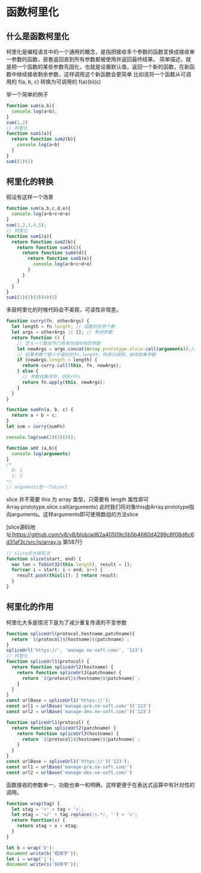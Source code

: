 # 函数柯里化</br>

## 什么是函数柯里化</br>

柯里化是编程语言中的一个通用的概念，是指把接收多个参数的函数变换成接收单一参数的函数，嵌套返回直到所有参数都被使用并返回最终结果。
简单描述，就是把一个函数的某些参数先固化，也就是设置默认值，返回一个新的函数，在新函数中继续接收剩余参数，这样调用这个新函数会更简单
比如说将一个函数从可调用的 f(a, b, c) 转换为可调用的 f(a)(b)(c)

举一个简单的例子

``` javascript
function sum(a,b){
  console.log(a+b); 
}
sum(1,2)
// 柯里化
function sum1(a){
  return function sum2(b){
    console.log(a+b)
  }
}
sum1(1)(2)
```

## 柯里化的转换</br>

假设有这样一个场景

``` javascript
function sum(a,b,c,d,e){
  console.log(a+b+c+d+e)
}
sum(1,2,3,4,5);
// 柯里化
function sum1(a){
  return function sum2(b){
    return function sum3(c){
      return function sum4(d){
        return function sum5(e){
          console.log(a+b+c+d+e)
        }
      }
    }
  }
}
sum1(1)(2)(3)(4)(5)
```

多层柯里化的时候代码会不美观，可读性非常差。

``` javascript
function curry(fn, otherArgs) {
  let length = fn.length; // 函数的形参个数
  let args = otherArgs || []; // 剩余参数
  return function () {
    // 定义一个数组专门用来存储所有的参数
    let newArgs = args.concat(Array.prototype.slice.call(arguments));// 将arguments转成数组的形式处理
    // 如果参数个数小于最初的fn.length，则递归调用，继续收集参数
    if (newArgs.length < length) {
      return curry.call(this, fn, newArgs);
    } else {
      // 参数收集完毕，则执行fn
      return fn.apply(this, newArgs);
    }
  }
}

function sumFn(a, b, c) {
  return a + b + c;
}
let sum = curry(sumFn)

console.log(sum(2)(3)(4));
```

``` javascript
function add (a,b){
  console.log(arguments)
}
/*
  0: 1
  1: 2
*/
// arguments是一个object
```

slice 并不需要 this 为 array 类型，只需要有 length 属性即可
Array.prototype.slice.call(arguments)
此时我们将对象this由Array.prototype指向arguments。这样arguments即可使用数组的方法slice

[slice源码地址]<https://github.com/v8/v8/blob/ad82a40509c5b5b4680d4299c8f08d6c6d31af3c/src/js/array.js>
第587行

``` javascript
// slice的大致写法
function slice(start, end) {
  var len = ToUint32(this.length), result = [];
  for(var i = start; i < end; i++) {
    result.push(this[i]); } return result;
  }
}
```

## 柯里化的作用</br>

柯里化大多是情况下是为了减少重复传递的不变参数

``` javascript
function spliceUrl(protocol,hostname,patchname){
  return `${protocol}${hostname}${patchname}`;
}
spliceUrl('https://', 'manage.ne-soft.com/', '123')
// 柯里化
function spliceUrl1(protocol) {
  return function spliceUrl2(hostname) {
    return function spliceUrl3(patchname) {
      return `${protocol}${hostname}${patchname}`;
    }
  }
}
const urlBase = spliceUrl1('https://');
const url1 = urlBase('manage-pre.ne-soft.com/')('123')
const url2 = urlBase('manage-dev.ne-soft.com/')('123')
```

``` javascript
function spliceUrl1(protocol) {
  return function spliceUrl2(patchname) {
    return function spliceUrl3(hostname) {
      return `${protocol}${hostname}${patchname}`;
    }
  }
}
const urlBase = spliceUrl1('https://')('123');
const url1 = urlBase('manage-pre.ne-soft.com/')
const url2 = urlBase('manage-dev.ne-soft.com/')
```

函数接收的参数单一，功能也单一和明确，这样更便于在表达式运算中有针对性的调用。

``` javascript
function wrap(tag) {
  let stag = '<' + tag + '>';
  let etag = '</' + tag.replace(/s.*/, '') + '>';
  return function(x) {
    return stag + x + etag;
  }
}

let b = wrap('b');
document.write(b('粗体字'));
let i = wrap('i');
document.write(i('斜体字'));
```
